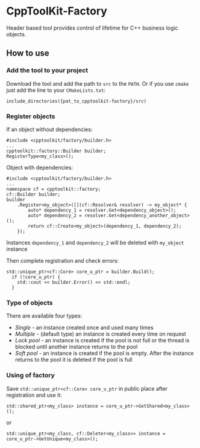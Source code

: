 # CppToolKit-Factory
Header based tool provides control of lifetime for C++ business logic objects.

## How to use

### Add the tool to your project
Download the tool and add the path to `src` to the `PATH`. Or if you use `cmake` just add the line to your `CMakeLists.txt`:
```
include_directories({pat_to_cpptoolkit-factory}/src)
```

### Register objects
If an object without dependencies:
```
#include <cpptoolkit/factory/builder.h>
...
cpptoolkit::factory::Builder builder;
RegisterType<my_class>();
```

Object with dependencies:
```
#include <cpptoolkit/factory/builder.h>
...
namespace cf = cpptoolkit::factory;
cf::Builder builder;
builder
	.Register<my_object>([](cf::Resolver& resolver) -> my_object* {
		auto* dependency_1 = resolver.Get<dependency_object>();
		auto* dependency_2 = resolver.Get<dependency_another_object>();
		return cf::Create<my_object>(dependency_1, dependency_2);
	});
```
Instances `dependency_1` and `dependency_2` will be deleted with `my_object` instance

Then complete registration and check errors:
```
std::unique_ptr<cf::Core> core_u_ptr = builder.Build();
  if (!core_u_ptr) {
    std::cout << builder.Error() << std::endl;
  }
```

### Type of objects
There are available four types:
- *Single* - an instance created once and used many times
- *Multiple* - (default type) an instance is created every time on request
- *Lock pool* - an instance is created if the pool is not full or the thread is blocked until another instance returns to the pool
- *Soft pool* - an instance is created if the pool is empty. After the instance returns to the pool it is deleted if the pool is full

### Using of factory
Save `std::unique_ptr<cf::Core> core_u_ptr` in public place after registration and use it:
```
std::shared_ptr<my_class> instance = core_u_ptr->GetShared<my_class>();
```
or
```
std::unique_ptr<my_class, cf::Deleter<my_class>> instance = core_u_ptr->GetUnique<my_class>();
```


